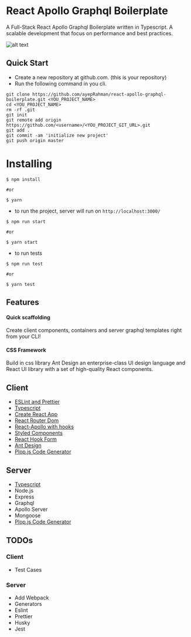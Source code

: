 # React Apollo Graphql Boilerplate

A Full-Stack React Apollo Graphql Boilerplate written in Typescript. A scalable development that focus on performance and best practices.

![alt text](https://i0.wp.com/blog.logrocket.com/wp-content/uploads/2019/06/building-graphql-react-app-typescript.png?w=1024&ssl=1)

## Quick Start

- Create a new repository at github.com. (this is your repository)
- Run the following command in you cli.

```
git clone https://github.com/ayepRahman/react-apollo-graphql-boilerplate.git <YOU_PROJECT_NAME>
cd <YOU_PROJECT_NAME>
rm -rf .git
git init
git remote add origin https://github.com/<username>/<YOU_PROJECT_GIT_URL>.git
git add .
git commit -am 'initialize new project'
git push origin master
```

# Installing

```
$ npm install

#or

$ yarn
```

- to run the project, server will run on `http://localhost:3000/`

```
$ npm run start

#or

$ yarn start
```

- to run tests

```
$ npm run test

#or

$ yarn test
```

## Features

#### Quick scaffolding

Create client components, containers and server graphql templates right from your CLI!

#### CSS Framework

Build in css library Ant Design an enterprise-class UI design language and React UI library with a set of high-quality React components.

## Client

- [ESLint and Prettier](https://www.robertcooper.me/using-eslint-and-prettier-in-a-typescript-project)
- [Typescript](https://www.typescriptlang.org/docs/handbook/jsx.html)
- [Create React App](https://create-react-app.dev/)
- [React Router Dom](https://reacttraining.com/react-router/web/guides/quick-start)
- [React-Apollo with hooks](https://www.apollographql.com/docs/react/)
- [Styled Components](https://www.styled-components.com/)
- [React Hook Form](https://react-hook-form.com/)
- [Ant Design](https://ant.design/)
- [Plop.js Code Generator](https://plopjs.com/)

## Server

- [Typescript](https://www.typescriptlang.org/docs/handbook/jsx.html)
- Node.js
- Express
- Graphql
- Apollo Server
- Mongoose
- [Plop.js Code Generator](https://plopjs.com/)

## TODOs

### Client

- Test Cases

### Server

- Add Webpack
- Generators
- Eslint
- Prettier
- Husky
- Jest

